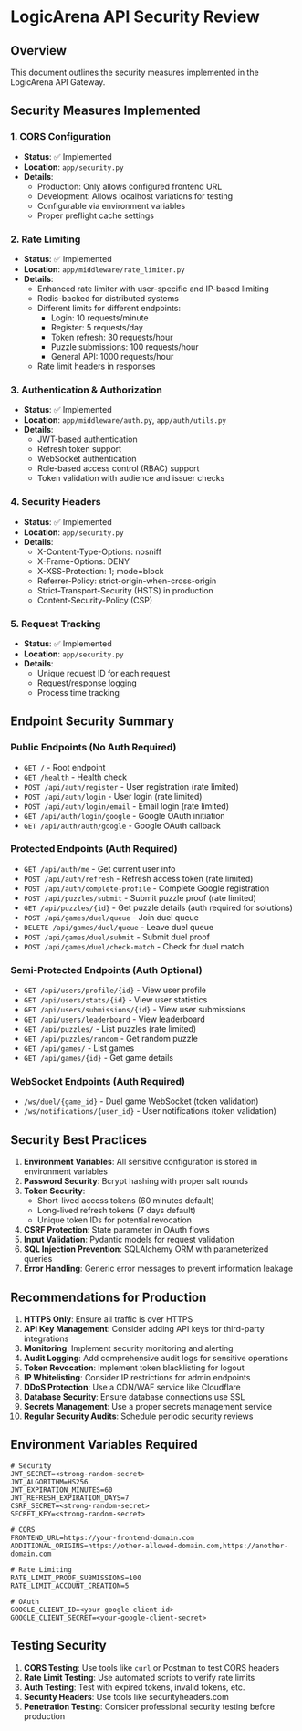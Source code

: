 # LogicArena API Security Review

## Overview
This document outlines the security measures implemented in the LogicArena API Gateway.

## Security Measures Implemented

### 1. CORS Configuration
- **Status**: ✅ Implemented
- **Location**: `app/security.py`
- **Details**:
  - Production: Only allows configured frontend URL
  - Development: Allows localhost variations for testing
  - Configurable via environment variables
  - Proper preflight cache settings

### 2. Rate Limiting
- **Status**: ✅ Implemented
- **Location**: `app/middleware/rate_limiter.py`
- **Details**:
  - Enhanced rate limiter with user-specific and IP-based limiting
  - Redis-backed for distributed systems
  - Different limits for different endpoints:
    - Login: 10 requests/minute
    - Register: 5 requests/day
    - Token refresh: 30 requests/hour
    - Puzzle submissions: 100 requests/hour
    - General API: 1000 requests/hour
  - Rate limit headers in responses

### 3. Authentication & Authorization
- **Status**: ✅ Implemented
- **Location**: `app/middleware/auth.py`, `app/auth/utils.py`
- **Details**:
  - JWT-based authentication
  - Refresh token support
  - WebSocket authentication
  - Role-based access control (RBAC) support
  - Token validation with audience and issuer checks

### 4. Security Headers
- **Status**: ✅ Implemented
- **Location**: `app/security.py`
- **Details**:
  - X-Content-Type-Options: nosniff
  - X-Frame-Options: DENY
  - X-XSS-Protection: 1; mode=block
  - Referrer-Policy: strict-origin-when-cross-origin
  - Strict-Transport-Security (HSTS) in production
  - Content-Security-Policy (CSP)

### 5. Request Tracking
- **Status**: ✅ Implemented
- **Location**: `app/security.py`
- **Details**:
  - Unique request ID for each request
  - Request/response logging
  - Process time tracking

## Endpoint Security Summary

### Public Endpoints (No Auth Required)
- `GET /` - Root endpoint
- `GET /health` - Health check
- `POST /api/auth/register` - User registration (rate limited)
- `POST /api/auth/login` - User login (rate limited)
- `POST /api/auth/login/email` - Email login (rate limited)
- `GET /api/auth/login/google` - Google OAuth initiation
- `GET /api/auth/auth/google` - Google OAuth callback

### Protected Endpoints (Auth Required)
- `GET /api/auth/me` - Get current user info
- `POST /api/auth/refresh` - Refresh access token (rate limited)
- `POST /api/auth/complete-profile` - Complete Google registration
- `POST /api/puzzles/submit` - Submit puzzle proof (rate limited)
- `GET /api/puzzles/{id}` - Get puzzle details (auth required for solutions)
- `POST /api/games/duel/queue` - Join duel queue
- `DELETE /api/games/duel/queue` - Leave duel queue
- `POST /api/games/duel/submit` - Submit duel proof
- `POST /api/games/duel/check-match` - Check for duel match

### Semi-Protected Endpoints (Auth Optional)
- `GET /api/users/profile/{id}` - View user profile
- `GET /api/users/stats/{id}` - View user statistics
- `GET /api/users/submissions/{id}` - View user submissions
- `GET /api/users/leaderboard` - View leaderboard
- `GET /api/puzzles/` - List puzzles (rate limited)
- `GET /api/puzzles/random` - Get random puzzle
- `GET /api/games/` - List games
- `GET /api/games/{id}` - Get game details

### WebSocket Endpoints (Auth Required)
- `/ws/duel/{game_id}` - Duel game WebSocket (token validation)
- `/ws/notifications/{user_id}` - User notifications (token validation)

## Security Best Practices

1. **Environment Variables**: All sensitive configuration is stored in environment variables
2. **Password Security**: Bcrypt hashing with proper salt rounds
3. **Token Security**: 
   - Short-lived access tokens (60 minutes default)
   - Long-lived refresh tokens (7 days default)
   - Unique token IDs for potential revocation
4. **CSRF Protection**: State parameter in OAuth flows
5. **Input Validation**: Pydantic models for request validation
6. **SQL Injection Prevention**: SQLAlchemy ORM with parameterized queries
7. **Error Handling**: Generic error messages to prevent information leakage

## Recommendations for Production

1. **HTTPS Only**: Ensure all traffic is over HTTPS
2. **API Key Management**: Consider adding API keys for third-party integrations
3. **Monitoring**: Implement security monitoring and alerting
4. **Audit Logging**: Add comprehensive audit logs for sensitive operations
5. **Token Revocation**: Implement token blacklisting for logout
6. **IP Whitelisting**: Consider IP restrictions for admin endpoints
7. **DDoS Protection**: Use a CDN/WAF service like Cloudflare
8. **Database Security**: Ensure database connections use SSL
9. **Secrets Management**: Use a proper secrets management service
10. **Regular Security Audits**: Schedule periodic security reviews

## Environment Variables Required

```env
# Security
JWT_SECRET=<strong-random-secret>
JWT_ALGORITHM=HS256
JWT_EXPIRATION_MINUTES=60
JWT_REFRESH_EXPIRATION_DAYS=7
CSRF_SECRET=<strong-random-secret>
SECRET_KEY=<strong-random-secret>

# CORS
FRONTEND_URL=https://your-frontend-domain.com
ADDITIONAL_ORIGINS=https://other-allowed-domain.com,https://another-domain.com

# Rate Limiting
RATE_LIMIT_PROOF_SUBMISSIONS=100
RATE_LIMIT_ACCOUNT_CREATION=5

# OAuth
GOOGLE_CLIENT_ID=<your-google-client-id>
GOOGLE_CLIENT_SECRET=<your-google-client-secret>
```

## Testing Security

1. **CORS Testing**: Use tools like `curl` or Postman to test CORS headers
2. **Rate Limit Testing**: Use automated scripts to verify rate limits
3. **Auth Testing**: Test with expired tokens, invalid tokens, etc.
4. **Security Headers**: Use tools like securityheaders.com
5. **Penetration Testing**: Consider professional security testing before production
